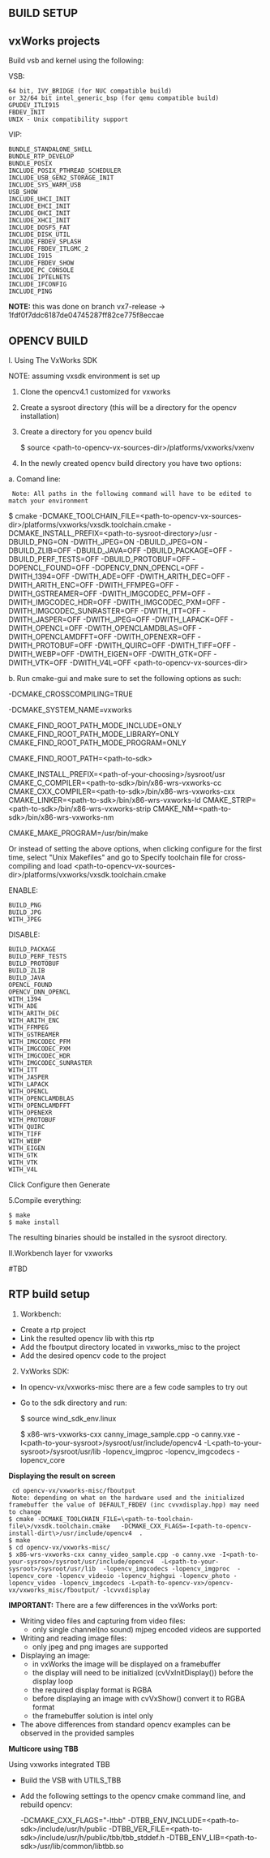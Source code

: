 BUILD SETUP
-----------

vxWorks projects
----------------
Build vsb and kernel using the following:

VSB:

    64 bit, IVY_BRIDGE (for NUC compatible build)
    or 32/64 bit intel_generic_bsp (for qemu compatible build)
    GPUDEV_ITLI915
    FBDEV_INIT
    UNIX - Unix compatibility support

VIP:

    BUNDLE_STANDALONE_SHELL
    BUNDLE_RTP_DEVELOP
    BUNDLE_POSIX
    INCLUDE_POSIX_PTHREAD_SCHEDULER
    INCLUDE_USB_GEN2_STORAGE_INIT
    INCLUDE_SYS_WARM_USB
    USB_SHOW
    INCLUDE_UHCI_INIT
    INCLUDE_EHCI_INIT
    INCLUDE_OHCI_INIT
    INCLUDE_XHCI_INIT
    INCLUDE_DOSFS_FAT
    INCLUDE_DISK_UTIL
    INCLUDE_FBDEV_SPLASH
    INCLUDE_FBDEV_ITLGMC_2
    INCLUDE_I915
    INCLUDE_FBDEV_SHOW
    INCLUDE_PC_CONSOLE
    INCLUDE_IPTELNETS
    INCLUDE_IFCONFIG
    INCLUDE_PING

**NOTE:** this was done on branch vx7-release -> 1fdf0f7ddc6187de04745287ff82ce775f8eccae

OPENCV BUILD
------------
I. Using The VxWorks SDK

NOTE: assuming vxsdk environment is set up

1. Clone the opencv4.1 customized for vxworks

2. Create a sysroot directory (this will be a directory for the opencv installation)

3. Create a directory for you opencv build 

      $  source <path-to-opencv-vx-sources-dir\>/platforms/vxworks/vxenv

4. In the newly created opencv build directory  you have two options:

 a. Comand line:

     Note: All paths in the following command will have to be edited to match your environment 


$ cmake -DCMAKE_TOOLCHAIN_FILE=\<path-to-opencv-vx-sources-dir\>/platforms/vxworks/vxsdk.toolchain.cmake -DCMAKE_INSTALL_PREFIX=\<path-to-sysroot-directory\>/usr -DBUILD_PNG=ON  -DWITH_JPEG=ON -DBUILD_JPEG=ON -DBUILD_ZLIB=OFF -DBUILD_JAVA=OFF -DBUILD_PACKAGE=OFF -DBUILD_PERF_TESTS=OFF -DBUILD_PROTOBUF=OFF -DOPENCL_FOUND=OFF -DOPENCV_DNN_OPENCL=OFF -DWITH_1394=OFF -DWITH_ADE=OFF -DWITH_ARITH_DEC=OFF -DWITH_ARITH_ENC=OFF -DWITH_FFMPEG=OFF -DWITH_GSTREAMER=OFF -DWITH_IMGCODEC_PFM=OFF -DWITH_IMGCODEC_HDR=OFF -DWITH_IMGCODEC_PXM=OFF -DWITH_IMGCODEC_SUNRASTER=OFF -DWITH_ITT=OFF -DWITH_JASPER=OFF -DWITH_JPEG=OFF -DWITH_LAPACK=OFF -DWITH_OPENCL=OFF -DWITH_OPENCLAMDBLAS=OFF -DWITH_OPENCLAMDFFT=OFF -DWITH_OPENEXR=OFF -DWITH_PROTOBUF=OFF -DWITH_QUIRC=OFF -DWITH_TIFF=OFF -DWITH_WEBP=OFF -DWITH_EIGEN=OFF -DWITH_GTK=OFF -DWITH_VTK=OFF -DWITH_V4L=OFF  \<path-to-opencv-vx-sources-dir\> 

 

 

b. Run cmake-gui and make sure to set the following options as such:

 

-DCMAKE_CROSSCOMPILING=TRUE

-DCMAKE_SYSTEM_NAME=vxworks

CMAKE_FIND_ROOT_PATH_MODE_INCLUDE=ONLY
CMAKE_FIND_ROOT_PATH_MODE_LIBRARY=ONLY
CMAKE_FIND_ROOT_PATH_MODE_PROGRAM=ONLY

CMAKE_FIND_ROOT_PATH=\<path-to-sdk>

CMAKE_INSTALL_PREFIX=\<path-of-your-choosing\>/sysroot/usr
CMAKE_C_COMPILER=\<path-to-sdk\>/bin/x86-wrs-vxworks-cc
CMAKE_CXX_COMPILER=\<path-to-sdk\>/bin/x86-wrs-vxworks-cxx
CMAKE_LINKER=\<path-to-sdk\>/bin/x86-wrs-vxworks-ld
CMAKE_STRIP=\<path-to-sdk\>/bin/x86-wrs-vxworks-strip
CMAKE_NM=\<path-to-sdk\>/bin/x86-wrs-vxworks-nm

CMAKE_MAKE_PROGRAM=/usr/bin/make

 

Or instead of setting the above options, when clicking configure for the first time, select "Unix Makefiles" and go to Specify toolchain file for cross-compiling and load  <path-to-opencv-vx-sources-dir\>/platforms/vxworks/vxsdk.toolchain.cmake

 

ENABLE:

    BUILD_PNG
    BUILD_JPG
    WITH_JPEG

 

DISABLE:

    BUILD_PACKAGE 
    BUILD_PERF_TESTS 
    BUILD_PROTOBUF 
    BUILD_ZLIB 
    BUILD_JAVA 
    OPENCL_FOUND 
    OPENCV_DNN_OPENCL 
    WITH_1394 
    WITH_ADE 
    WITH_ARITH_DEC 
    WITH_ARITH_ENC 
    WITH_FFMPEG 
    WITH_GSTREAMER 
    WITH_IMGCODEC_PFM
    WITH_IMGCODEC_PXM
    WITH_IMGCODEC_HDR
    WITH_IMGCODEC_SUNRASTER
    WITH_ITT
    WITH_JASPER
    WITH_LAPACK
    WITH_OPENCL
    WITH_OPENCLAMDBLAS
    WITH_OPENCLAMDFFT
    WITH_OPENEXR
    WITH_PROTOBUF
    WITH_QUIRC
    WITH_TIFF
    WITH_WEBP
    WITH_EIGEN
    WITH_GTK
    WITH_VTK 
    WITH_V4L

 

Click Configure then Generate

 
5.Compile everything:

    $ make 
    $ make install

 

The resulting binaries  should be installed in the sysroot directory.

II.Workbench layer for vxworks

#TBD



RTP build setup
---------------
1. Workbench:
- Create a rtp project
- Link the resulted opencv lib with this rtp
- Add the fboutput directory located in vxworks_misc to the project
- Add the desired opencv code to the project

2. VxWorks  SDK:

-  In opencv-vx/vxworks-misc there are a few code samples to try out
-  Go to the sdk directory and run:

    $ source wind_sdk_env.linux

    $ x86-wrs-vxworks-cxx canny_image_sample.cpp -o canny.vxe -I<path-to-your-sysroot\>/sysroot/usr/include/opencv4 -L<path-to-your-sysroot\>/sysroot/usr/lib -lopencv_imgproc -lopencv_imgcodecs -lopencv_core

**Displaying the result on screen**

     cd opencv-vx/vxworks-misc/fboutput
     Note: depending on what on the hardware used and the initialized framebuffer the value of DEFAULT_FBDEV (inc cvvxdisplay.hpp) may need to change 
    $ cmake -DCMAKE_TOOLCHAIN_FILE=\<path-to-toolchain-file\>/vxsdk.toolchain.cmake   -DCMAKE_CXX_FLAGS=-I<path-to-opencv-install-dirt\>/usr/include/opencv4  .
    $ make 
    $ cd opencv-vx/vxworks-misc/
    $ x86-wrs-vxworks-cxx canny_video_sample.cpp -o canny.vxe -I<path-to-your-sysroo>/sysroot/usr/include/opencv4  -L<path-to-your-sysroot>/sysroot/usr/lib  -lopencv_imgcodecs -lopencv_imgproc  -lopencv_core -lopencv_videoio -lopencv_highgui -lopencv_photo -lopencv_video -lopencv_imgcodecs -L<path-to-opencv-vx>/opencv-vx/vxworks_misc/fboutput/ -lcvvxdisplay


 **IMPORTANT:** There are a few differences in the vxWorks port:

 - Writing video files and capturing from video files:  
    - only single channel(no sound) mjpeg encoded videos are supported
 - Writing and reading image files:  
     - only jpeg and png images are supported
 - Displaying an image:  
    - in vxWorks the image will be displayed on a framebuffer  
    - the display will need to be initialized (cvVxInitDisplay()) before the display loop
    - the required display format is RGBA  
    - before displaying an image with cvVxShow() convert it to RGBA format  
    - the framebuffer solution is intel only
 - The above differences from standard opencv examples can be observed in the provided samples


**Multicore using TBB**

Using vxworks integrated TBB 

- Build the VSB with UTILS_TBB
- Add the following settings to the opencv cmake command line, and rebuild opencv:

    -DCMAKE_CXX_FLAGS="-ltbb" 
    -DTBB_ENV_INCLUDE=\<path-to-sdk\>/include/usr/h/public 
    -DTBB_VER_FILE=\<path-to-sdk\>/include/usr/h/public/tbb/tbb_stddef.h 
    -DTBB_ENV_LIB=\<path-to-sdk\>/usr/lib/common/libtbb.so 

